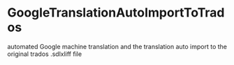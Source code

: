 # GoogleTranslationAutoImportToTrados
automated Google machine translation and the translation auto import to the original trados .sdlxliff file
